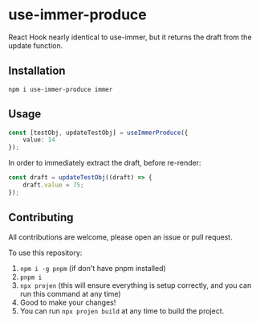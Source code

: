 # use-immer-produce

React Hook nearly identical to use-immer, but it returns the draft from the update function.

## Installation

```
npm i use-immer-produce immer
```

## Usage

```typescript
const [testObj, updateTestObj] = useImmerProduce({
    value: 14
});
```

In order to immediately extract the draft, before re-render:

```typescript
const draft = updateTestObj((draft) => {
    draft.value = 75;
});
```

## Contributing

All contributions are welcome, please open an issue or pull request.

To use this repository:
1. `npm i -g pnpm` (if don't have pnpm installed)
2. `pnpm i`
3. `npx projen` (this will ensure everything is setup correctly, and you can run this command at any time)
4. Good to make your changes!
5. You can run `npx projen build` at any time to build the project.